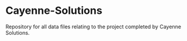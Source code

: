 # Cayenne-Solutions
Repository for all data files relating to the project completed by Cayenne Solutions. 

